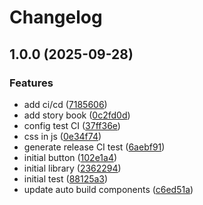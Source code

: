# Changelog

## 1.0.0 (2025-09-28)


### Features

* add ci/cd ([7185606](https://github.com/juanjosenavarro97/jnp-library/commit/7185606ed0ef204cc1c385171842e6a7fdfc50a8))
* add story book ([0c2fd0d](https://github.com/juanjosenavarro97/jnp-library/commit/0c2fd0daab3bf7b41742dd0e7f1a023c0d5de304))
* config test CI ([37ff36e](https://github.com/juanjosenavarro97/jnp-library/commit/37ff36eb6eaff3a0dfaa282cfc5e9edf5c7899c1))
* css in js ([0e34f74](https://github.com/juanjosenavarro97/jnp-library/commit/0e34f74452a44abe4c2cc87c25cf1e586813c250))
* generate release CI test ([6aebf91](https://github.com/juanjosenavarro97/jnp-library/commit/6aebf91268df42333d45e7d3fcd9e96eaf7dbc65))
* initial button ([102e1a4](https://github.com/juanjosenavarro97/jnp-library/commit/102e1a42f7d89ecd9ff4ea5004543597d2169341))
* initial library ([2362294](https://github.com/juanjosenavarro97/jnp-library/commit/23622946f69319f6e74e907263f33f07f75d37d9))
* initial test ([88125a3](https://github.com/juanjosenavarro97/jnp-library/commit/88125a309893a426713352ec1cdf4008244d627a))
* update auto build components ([c6ed51a](https://github.com/juanjosenavarro97/jnp-library/commit/c6ed51a71602e8a89489c0fc2ba0b397dd2dcc65))
